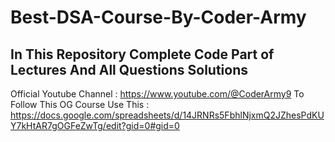 # Best-DSA-Course-By-Coder-Army
In This Repository Complete Code Part of Lectures
And All Questions Solutions
------------------------------------------------------
Official Youtube Channel : https://www.youtube.com/@CoderArmy9
To Follow This OG Course Use This : https://docs.google.com/spreadsheets/d/14JRNRs5FbhlNjxmQ2JZhesPdKUY7kHtAR7gOGFeZwTg/edit?gid=0#gid=0
